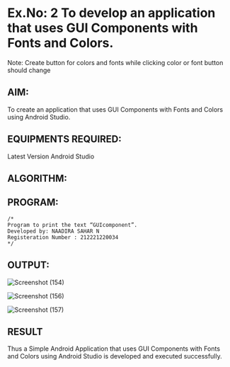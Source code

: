 # Ex.No: 2 To develop an application that uses GUI Components with Fonts and Colors. 
Note: Create button for colors and fonts while clicking color or font button should change 


## AIM:

To create an application that uses GUI Components with Fonts and Colors using Android Studio.

## EQUIPMENTS REQUIRED:

Latest Version Android Studio

## ALGORITHM:

## PROGRAM:
```
/*
Program to print the text “GUIcomponent”.
Developed by: NAADIRA SAHAR N
Registeration Number : 212221220034
*/
```

## OUTPUT:

![Screenshot (154)](https://github.com/Naadira/Mobile-Application-Development/assets/128135126/7de32b9e-8311-4ee0-bc49-d3d50d751c57)

![Screenshot (156)](https://github.com/Naadira/Mobile-Application-Development/assets/128135126/320a92f5-673d-40fc-b5c4-4b58934c9733)

![Screenshot (157)](https://github.com/Naadira/Mobile-Application-Development/assets/128135126/c647eb15-b8a4-4cff-9f67-7625c833bf8f)


## RESULT
Thus a Simple Android Application that uses GUI Components with Fonts and Colors using Android Studio is developed and executed successfully.


